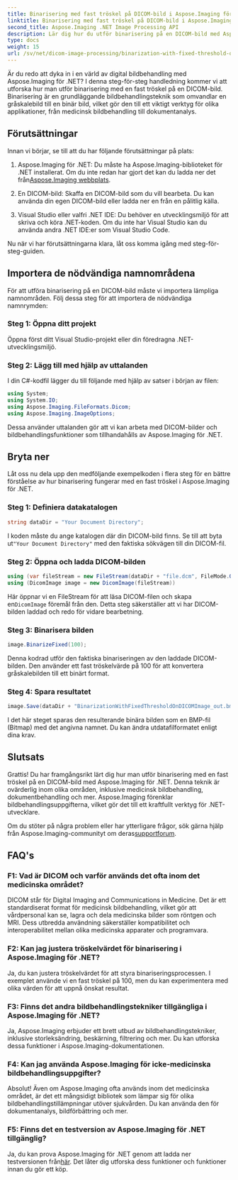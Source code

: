 ```yaml
---
title: Binarisering med fast tröskel på DICOM-bild i Aspose.Imaging för .NET
linktitle: Binarisering med fast tröskel på DICOM-bild i Aspose.Imaging för .NET
second_title: Aspose.Imaging .NET Image Processing API
description: Lär dig hur du utför binarisering på en DICOM-bild med Aspose.Imaging för .NET. Steg-för-steg guide med kodexempel.
type: docs
weight: 15
url: /sv/net/dicom-image-processing/binarization-with-fixed-threshold-on-dicom-image/
---
```

Är du redo att dyka in i en värld av digital bildbehandling med Aspose.Imaging för .NET? I denna steg-för-steg handledning kommer vi att utforska hur man utför binarisering med en fast tröskel på en DICOM-bild. Binarisering är en grundläggande bildbehandlingsteknik som omvandlar en gråskalebild till en binär bild, vilket gör den till ett viktigt verktyg för olika applikationer, från medicinsk bildbehandling till dokumentanalys.

## Förutsättningar

Innan vi börjar, se till att du har följande förutsättningar på plats:

1.  Aspose.Imaging för .NET: Du måste ha Aspose.Imaging-biblioteket för .NET installerat. Om du inte redan har gjort det kan du ladda ner det från[Aspose.Imaging webbplats](https://releases.aspose.com/imaging/net/).

2. En DICOM-bild: Skaffa en DICOM-bild som du vill bearbeta. Du kan använda din egen DICOM-bild eller ladda ner en från en pålitlig källa.

3. Visual Studio eller valfri .NET IDE: Du behöver en utvecklingsmiljö för att skriva och köra .NET-koden. Om du inte har Visual Studio kan du använda andra .NET IDE:er som Visual Studio Code.

Nu när vi har förutsättningarna klara, låt oss komma igång med steg-för-steg-guiden.

## Importera de nödvändiga namnområdena

För att utföra binarisering på en DICOM-bild måste vi importera lämpliga namnområden. Följ dessa steg för att importera de nödvändiga namnrymden:

### Steg 1: Öppna ditt projekt

Öppna först ditt Visual Studio-projekt eller din föredragna .NET-utvecklingsmiljö.

### Steg 2: Lägg till med hjälp av uttalanden

I din C#-kodfil lägger du till följande med hjälp av satser i början av filen:

```csharp
using System;
using System.IO;
using Aspose.Imaging.FileFormats.Dicom;
using Aspose.Imaging.ImageOptions;
```

Dessa använder uttalanden gör att vi kan arbeta med DICOM-bilder och bildbehandlingsfunktioner som tillhandahålls av Aspose.Imaging för .NET.

## Bryta ner

Låt oss nu dela upp den medföljande exempelkoden i flera steg för en bättre förståelse av hur binarisering fungerar med en fast tröskel i Aspose.Imaging för .NET.

### Steg 1: Definiera datakatalogen

```csharp
string dataDir = "Your Document Directory";
```

 I koden måste du ange katalogen där din DICOM-bild finns. Se till att byta ut`"Your Document Directory"` med den faktiska sökvägen till din DICOM-fil.

### Steg 2: Öppna och ladda DICOM-bilden

```csharp
using (var fileStream = new FileStream(dataDir + "file.dcm", FileMode.Open, FileAccess.Read))
using (DicomImage image = new DicomImage(fileStream))
```

 Här öppnar vi en FileStream för att läsa DICOM-filen och skapa en`DicomImage` föremål från den. Detta steg säkerställer att vi har DICOM-bilden laddad och redo för vidare bearbetning.

### Steg 3: Binarisera bilden

```csharp
image.BinarizeFixed(100);
```

Denna kodrad utför den faktiska binariseringen av den laddade DICOM-bilden. Den använder ett fast tröskelvärde på 100 för att konvertera gråskalebilden till ett binärt format.

### Steg 4: Spara resultatet

```csharp
image.Save(dataDir + "BinarizationWithFixedThresholdOnDICOMImage_out.bmp", new BmpOptions());
```

I det här steget sparas den resulterande binära bilden som en BMP-fil (Bitmap) med det angivna namnet. Du kan ändra utdatafilformatet enligt dina krav.

## Slutsats

Grattis! Du har framgångsrikt lärt dig hur man utför binarisering med en fast tröskel på en DICOM-bild med Aspose.Imaging för .NET. Denna teknik är ovärderlig inom olika områden, inklusive medicinsk bildbehandling, dokumentbehandling och mer. Aspose.Imaging förenklar bildbehandlingsuppgifterna, vilket gör det till ett kraftfullt verktyg för .NET-utvecklare.

Om du stöter på några problem eller har ytterligare frågor, sök gärna hjälp från Aspose.Imaging-communityt om deras[supportforum](https://forum.aspose.com/).

## FAQ's

### F1: Vad är DICOM och varför används det ofta inom det medicinska området?

DICOM står för Digital Imaging and Communications in Medicine. Det är ett standardiserat format för medicinsk bildbehandling, vilket gör att vårdpersonal kan se, lagra och dela medicinska bilder som röntgen och MRI. Dess utbredda användning säkerställer kompatibilitet och interoperabilitet mellan olika medicinska apparater och programvara.

### F2: Kan jag justera tröskelvärdet för binarisering i Aspose.Imaging för .NET?

Ja, du kan justera tröskelvärdet för att styra binariseringsprocessen. I exemplet använde vi en fast tröskel på 100, men du kan experimentera med olika värden för att uppnå önskat resultat.

### F3: Finns det andra bildbehandlingstekniker tillgängliga i Aspose.Imaging för .NET?

Ja, Aspose.Imaging erbjuder ett brett utbud av bildbehandlingstekniker, inklusive storleksändring, beskärning, filtrering och mer. Du kan utforska dessa funktioner i Aspose.Imaging-dokumentationen.

### F4: Kan jag använda Aspose.Imaging för icke-medicinska bildbehandlingsuppgifter?

Absolut! Även om Aspose.Imaging ofta används inom det medicinska området, är det ett mångsidigt bibliotek som lämpar sig för olika bildbehandlingstillämpningar utöver sjukvården. Du kan använda den för dokumentanalys, bildförbättring och mer.

### F5: Finns det en testversion av Aspose.Imaging för .NET tillgänglig?

 Ja, du kan prova Aspose.Imaging för .NET genom att ladda ner testversionen från[här](https://releases.aspose.com/). Det låter dig utforska dess funktioner och funktioner innan du gör ett köp.
